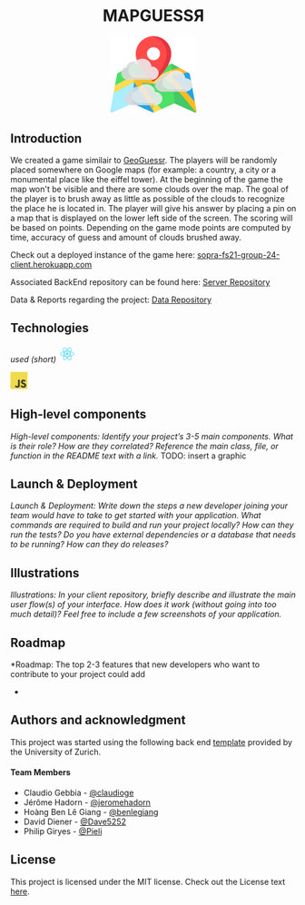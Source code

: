 <h1 align="center">MAPGUESSЯ</h1>

<center>
<img width=30%"  src="public/logo.png"/>
</center>

## Introduction
We created a game similair to [GeoGuessr](https://www.geoguessr.com/). The players will be randomly placed somewhere on Google maps (for example: a country, a city or a monumental place like the eiffel tower). At the beginning of the game the map won't be visible and there are some clouds over the map. The goal of the player is to brush away as little as possible of the clouds to recognize the place he is located in. The player will give his answer by placing a pin on a map that is displayed on the lower left side of the screen. The scoring will be based on points. Depending on the game mode points are computed by time, accuracy of guess and amount of clouds brushed away.


Check out a deployed instance of the game here: [sopra-fs21-group-24-client.herokuapp.com](https://sopra-fs21-group-24-client.herokuapp.com/)

Associated BackEnd repository can be found here: [Server Repository](https://github.com/sopra-fs21-group-24/server)

Data & Reports regarding the project: [Data Repository](https://github.com/sopra-fs21-group-24/data)

## Technologies

_used (short)_
<img height="30px" src="https://raw.githubusercontent.com/github/explore/80688e429a7d4ef2fca1e82350fe8e3517d3494d/topics/react/react.png"></img>

<img height="30px" src="https://raw.githubusercontent.com/github/explore/80688e429a7d4ef2fca1e82350fe8e3517d3494d/topics/javascript/javascript.png"></img>

## High-level components

_High-level components: Identify your project’s 3-5 main components. What is their role?
How are they correlated? Reference the main class, file, or function in the README text
with a link._
TODO: insert a graphic

## Launch & Deployment

_Launch & Deployment: Write down the steps a new developer joining your team would
have to take to get started with your application. What commands are required to build and run your project locally? How can they run the tests? Do you have external dependencies or a database that needs to be running? How can they do releases?_

## Illustrations

_Illustrations: In your client repository, briefly describe and illustrate the main user flow(s) of your interface. How does it work (without going into too much detail)? Feel free to include a few screenshots of your application._

## Roadmap

\*Roadmap: The top 2-3 features that new developers who want to contribute to your project could add

-

## Authors and acknowledgment
This project was started using the following back end [template](https://github.com/HASEL-UZH/sopra-fs21-template-server) provided by the University of Zurich.
#### Team Members
* Claudio Gebbia - [@claudioge](https://github.com/claudioge)
* Jérôme Hadorn - [@jeromehadorn](https://github.com/jeromehadorn)
* Hoàng Ben Lê Giang - [@benlegiang](https://github.com/benlegiang)
* David Diener - [@Dave5252](https://github.com/Dave5252)
* Philip Giryes - [@Pieli](https://github.com/Pieli)
## License
This project is licensed under the MIT license. Check out the License text [here](https://github.com/sopra-fs21-group-24/client/blob/master/LICENSE).

